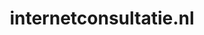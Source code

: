 ---
layout: post
title:  "internetconsultatie.nl"
internal_url:  "/data/internetconsultatie.nl.html"
categories: dutchgov
---